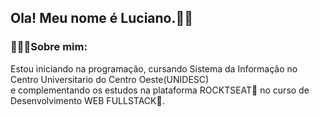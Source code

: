 <h2 align="left">Ola! Meu nome é Luciano.👍🏻</h2>
<h3 align="left">🧑🏼‍💻Sobre mim:</h3>

<p aling="center"> Estou iniciando na programação, cursando Sistema da Informação no Centro Universitario do Centro Oeste(UNIDESC)<br>
e complementando os estudos na plataforma ROCKTSEAT💜 no curso de Desenvolvimento WEB FULLSTACK🚀.<br>
</p>
